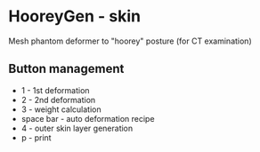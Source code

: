 # HooreyGen - skin
Mesh phantom deformer to "hoorey" posture (for CT examination)
## Button management
* 1 - 1st deformation
* 2 - 2nd deformation
* 3 - weight calculation
* space bar - auto deformation recipe
* 4 - outer skin layer generation
* p - print
